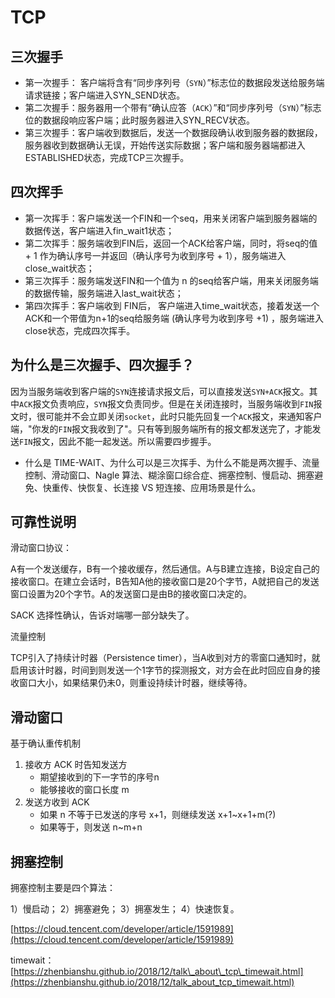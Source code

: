# TCP

## 三次握手

* 第一次握手： 客户端将含有“同步序列号（`SYN`）”标志位的数据段发送给服务端请求链接；客户端进入SYN\_SEND状态。
* 第二次握手：服务器用一个带有“确认应答（`ACK`）”和“同步序列号（`SYN`）”标志位的数据段响应客户端；此时服务器进入SYN\_RECV状态。
* 第三次握手：客户端收到数据后，发送一个数据段确认收到服务器的数据段，服务器收到数据确认无误，开始传送实际数据；客户端和服务器端都进入ESTABLISHED状态，完成TCP三次握手。

## 四次挥手

* 第一次挥手：客户端发送一个FIN和一个seq，用来关闭客户端到服务器端的数据传送，客户端进入fin\_wait1状态；
* 第二次挥手：服务端收到FIN后，返回一个ACK给客户端，同时，将seq的值 + 1 作为确认序号一并返回（确认序号为收到序号 + 1），服务端进入close\_wait状态；
* 第三次挥手：服务端发送FIN和一个值为 n 的seq给客户端，用来关闭服务端的数据传输，服务端进入last\_wait状态；
* 第四次挥手：客户端收到 FIN后， 客户端进入time\_wait状态，接着发送一个ACK和一个带值为n+1的seq给服务端 \(确认序号为收到序号 +1\) ，服务端进入close状态，完成四次挥手。

## 为什么是三次握手、四次握手？

因为当服务端收到客户端的`SYN`连接请求报文后，可以直接发送`SYN+ACK`报文。其中`ACK`报文负责响应，`SYN`报文负责同步。但是在关闭连接时，当服务端收到`FIN`报文时，很可能并不会立即关闭`socket`，此时只能先回复一个`ACK`报文，来通知客户端，"你发的`FIN`报文我收到了"。只有等到服务端所有的报文都发送完了，才能发送`FIN`报文，因此不能一起发送。所以需要四步握手。

* 什么是 TIME-WAIT、为什么可以是三次挥手、为什么不能是两次握手、流量控制、滑动窗口、Nagle 算法、糊涂窗口综合症、拥塞控制、慢启动、拥塞避免、快重传、快恢复、长连接 VS 短连接、应用场景是什么。

## 可靠性说明

滑动窗口协议：

A有一个发送缓存，B有一个接收缓存，然后通信。A与B建立连接，B设定自己的接收窗口。在建立会话时，B告知A他的接收窗口是20个字节，A就把自己的发送窗口设置为20个字节。A的发送窗口是由B的接收窗口决定的。

SACK 选择性确认，告诉对端哪一部分缺失了。

流量控制

TCP引入了持续计时器（Persistence timer），当A收到对方的零窗口通知时，就启用该计时器，时间到则发送一个1字节的探测报文，对方会在此时回应自身的接收窗口大小，如果结果仍未0，则重设持续计时器，继续等待。

## 滑动窗口

基于确认重传机制

1. 接收方 ACK 时告知发送方
   * 期望接收到的下一字节的序号n
   * 能够接收的窗口长度 m
2. 发送方收到 ACK
   * 如果 n 不等于已发送的序号 x+1，则继续发送 x+1~x+1+m\(?\)
   * 如果等于，则发送 n~m+n

## 拥塞控制

拥塞控制主要是四个算法：

1）慢启动； 2）拥塞避免； 3）拥塞发生； 4）快速恢复。

[https://cloud.tencent.com/developer/article/1591989](https://cloud.tencent.com/developer/article/1591989)

timewait：[https://zhenbianshu.github.io/2018/12/talk\_about\_tcp\_timewait.html](https://zhenbianshu.github.io/2018/12/talk_about_tcp_timewait.html)

